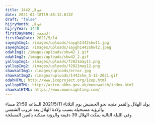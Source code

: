 ```yaml
---
title: شوال 1442
date: 2021-04-18T19:48:12.613Z
draft: "false"
hijryMonth: شوال
hijryYear: 1440
firstDayName: الجمعة
firstDayDate: 2021/5/14
sayeghImg1: /images/uploads/saygh1442shwl1.jpg
sayeghImg2: /images/uploads/saygh1442shwl2.jpeg
odahImg1: /images/uploads/shw42_1.gif
odahImg2: /images/uploads/shw42_2.gif
yallopImg1: /images/uploads/f2021may11.png
yallopImg2: /images/uploads/f2021may12.png
shawkatImg1: /images/uploads/error.jpg
shawkatImg2: /images/uploads/1442shw_5-12-2021.gif
odahHTML: http://www.icoproject.org/icop.html
yallopHTML: http://astro.ukho.gov.uk/moonwatch/index.html
shawkatHTML: https://www.moonsighting.com/
---
```

يولد الهلال والقمر متجه نحو الحضيض يوم الثلاثاء 2021/5/11 الساعه 21:59 مساء \
والرؤية مستحيلة بسبب ولادة الهلال بعد غروب الشمس\
وفي الليلة التالية يمكث الهلال 39 دقيقة والرؤية ممكنة بالعين المسلحة